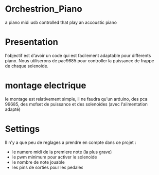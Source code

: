 # Orchestrion_Piano
a piano midi usb controlled that play an accoustic piano

# Presentation 

l'objectif est d'avoir un code qui est facilement adaptable pour differents piano.
Nous utiliserons de pac9685 pour controller la puissance de frappe de chaque solenoide.



# montage electrique

le montage est relativement simple, il ne faudra qu'un arduino, des pca 99685, des mofset de puissance et des solenoides (avec l'alimentation adapté) 

# Settings

Il n'y a que peu de reglages a prendre en compte dans ce projet :
- le numero midi de la premiere note (la plus grave) 
- le pwm minimum pour activer le solenoide
- le nombre de note jouable
- les pins de sorties pour les pedales
